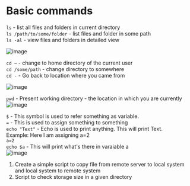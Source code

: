# Basic commands
`ls` - list all files and folders in current directory <br>
`ls /path/to/some/folder` - list files and folder in some path <br>
`ls -al` - view files and folders in detailed view <br>

![image](https://user-images.githubusercontent.com/34798214/201684879-533ced57-e10c-4ca5-8183-2b7729ddb554.png)



`cd ~` - change to home directory of the current user <br>
`cd /some/path` - change directory to somewhere <br>
`cd -` - Go back to location where you came from <br>

![image](https://user-images.githubusercontent.com/34798214/201685114-f77690b7-3d44-4246-b8ec-59ce85d89660.png)



`pwd` - Present working directory - the location in which you are currently <br>
![image](https://user-images.githubusercontent.com/34798214/201685210-8d203bef-b744-416f-9112-313a38681d92.png)

`$` - This symbol is used to refer something as variable. <br>
`=` - This is used to assign something to something <br>
`echo "Text"` - Echo is used to print anything. This will print Text. <br>
Example: Here I am assigning a=2 <br>
`a=2` <br> 
`echo $a` - This will print what's there in varaiable a <br>
![image](https://user-images.githubusercontent.com/34798214/201976291-316fb273-31ef-4b14-8729-6d8c7b7445cc.png)


1. Create a simple script to copy file from remote server to local system and local system to remote system
2. Script to check storage size in a given directory
